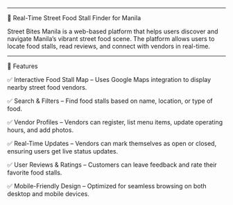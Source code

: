 _________________________________________________________________________________________
📍 Real-Time Street Food Stall Finder for Manila

Street Bites Manila is a web-based platform that helps users discover and navigate Manila’s vibrant street food scene. The platform allows users to locate food stalls, read reviews, and connect with vendors in real-time.

________________________________________________________________________________________
🚀 Features

✅ Interactive Food Stall Map – Uses Google Maps integration to display nearby street food vendors.

✅ Search & Filters – Find food stalls based on name, location, or type of food.

✅ Vendor Profiles – Vendors can register, list menu items, update operating hours, and add photos.

✅ Real-Time Updates – Vendors can mark themselves as open or closed, ensuring users get live status updates.

✅ User Reviews & Ratings – Customers can leave feedback and rate their favorite food stalls.

✅ Mobile-Friendly Design – Optimized for seamless browsing on both desktop and mobile devices.
